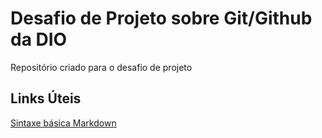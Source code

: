 # Desafio de Projeto sobre Git/Github da DIO
Repositório criado para o desafio de projeto

## Links Úteis
[Sintaxe básica Markdown](https://www.markdownguide.org/)
